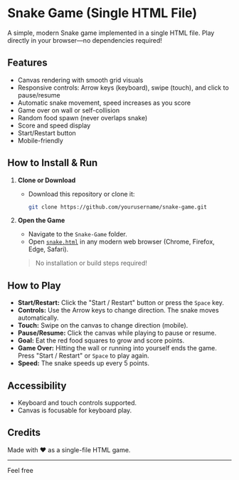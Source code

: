 # Snake Game (Single HTML File)

A simple, modern Snake game implemented in a single HTML file. Play directly in your browser—no dependencies required!

## Features

- Canvas rendering with smooth grid visuals
- Responsive controls: Arrow keys (keyboard), swipe (touch), and click to pause/resume
- Automatic snake movement, speed increases as you score
- Game over on wall or self-collision
- Random food spawn (never overlaps snake)
- Score and speed display
- Start/Restart button
- Mobile-friendly

## How to Install & Run

1. **Clone or Download**
   - Download this repository or clone it:
     ```sh
     git clone https://github.com/yourusername/snake-game.git
     ```

2. **Open the Game**
   - Navigate to the `Snake-Game` folder.
   - Open [`snake.html`](Snake-Game/snake.html) in any modern web browser (Chrome, Firefox, Edge, Safari).

   > No installation or build steps required!

## How to Play

- **Start/Restart:** Click the "Start / Restart" button or press the `Space` key.
- **Controls:** Use the Arrow keys to change direction. The snake moves automatically.
- **Touch:** Swipe on the canvas to change direction (mobile).
- **Pause/Resume:** Click the canvas while playing to pause or resume.
- **Goal:** Eat the red food squares to grow and score points.
- **Game Over:** Hitting the wall or running into yourself ends the game. Press "Start / Restart" or `Space` to play again.
- **Speed:** The snake speeds up every 5 points.

## Accessibility

- Keyboard and touch controls supported.
- Canvas is focusable for keyboard play.

## Credits

Made with ❤️ as a single-file HTML game.

---

Feel free
